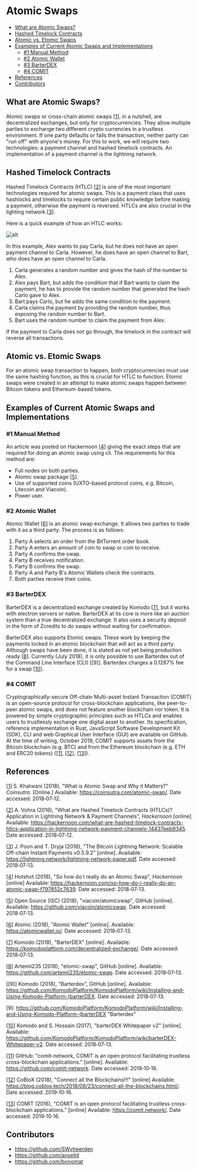 # Atomic Swaps

- [What are Atomic Swaps?](#what-are-atomic-swaps)
- [Hashed Timelock Contracts](#hashed-timelock-contracts)
- [Atomic vs. Etomic Swaps](#atomic-vs-etomic-swaps)
- [Examples of Current Atomic Swaps and Implementations](#examples-of-current-atomic-swaps-and-implementations)
  - [#1 Manual Method](#1-manual-method)
  - [#2 Atomic Wallet](#2-atomic-wallet)
  - [#3 BarterDEX](#3-barterdex)
  - [#4 COMIT](#4-comit)
- [References](#references)
- [Contributors](#contributors)


## What are Atomic Swaps?

Atomic swaps or cross-chain atomic swaps [[1]], in a nutshell, are decentralized 
exchanges, but only for cryptocurrencies. They allow multiple parties to exchange two different crypto currencies in a 
trustless environment. If one party defaults or fails the transaction, neither party can "run off" with anyone's 
money. For this to work, we will require two technologies: a payment channel and hashed timelock contracts. An 
implementation of a payment channel is the lightning network. 

## Hashed Timelock Contracts 

Hashed Timelock Contracts (HTLC) [[2]] is one of the most important technologies required for atomic swaps. This is a 
payment class that uses hashlocks and timelocks to require certain public knowledge before making a payment, otherwise 
the payment is reversed. HTLCs are also 
crucial in the lighting network [[3]]. 

Here is a quick example of how an HTLC works:

![alt](sources/Characters.png)

In this example, Alex wants to pay Carla, but he does not have an open payment channel to Carla. However, he does have an 
open channel to Bart, who does have an open channel to Carla. 

1. Carla generates a random number and gives the hash of the number to Alex. 
2. Alex pays Bart, but adds the condition that if Bart wants to claim the payment, he has to provide the random number 
that generated the hash Carlo gave to Alex. 
3. Bart pays Carlo, but he adds the same condition to the payment. 
4. Carla claims the payment by providing the random number, thus exposing the random number to Bart. 
5. Bart uses the random number to claim the payment from Alex. 

If the payment to Carla does not go through, the timelock in the contract will reverse all transactions. 

## Atomic vs. Etomic Swaps

For an atomic swap transaction to happen, both cryptocurrencies must use the same hashing function, as this is crucial 
for HTLC to function. Etomic swaps were created in an attempt to make atomic swaps happen between Bitcoin tokens and 
Ethereum-based tokens. 

## Examples of Current Atomic Swaps and Implementations
### #1 Manual Method 
An article was posted on Hackernoon [[4]] 
giving the exact steps that are required for doing an atomic swap using cli. The requirements for this method are:

- Full nodes on both parties.
- Atomic swap package [[5]].
- Use of supported coins (UXTO-based protocol coins, e.g. Bitcoin, Litecoin and Viacoin).
- Power user.

### #2 Atomic Wallet

Atomic Wallet [[6]] is an atomic swap exchange. It allows two parties to trade with it as 
a third party. The process is as follows:

1. Party A selects an order from the BitTorrent order book.
2. Party A enters an amount of coin to swap or coin to receive.
3. Party A confirms the swap.
4. Party B receives notification.
5. Party B confirms the swap.
6. Party A and Party B's Atomic Wallets check the contracts.
7. Both parties receive their coins.

### #3 BarterDEX

BarterDEX is a decentralized exchange created by Komodo [[7]], but 
it works with electron servers or native. BarterDEX at its core is more like an auction system than a true decentralized 
exchange. It also uses a security deposit in the form of Zcredits to do swaps without waiting for confirmation.

BarterDEX also supports Etomic swaps. These work by keeping the payments locked in an etomic blockchain that will act 
as a third party. Although swaps have been done, it is stated as not yet being production ready [[8]]. Currently 
(July&nbsp;2018), it is only possible to use Barterdex out of the Command Line Interface (CLI) [[9]]. Barterdex charges 
a 0.1287% fee for a swap [[10]]. 

### #4 COMIT
Cryptographically-secure Off-chain Multi-asset Instant Transaction (COMIT) is an open-source protocol for 
cross-blockchain applications, like peer-to-peer atomic swaps, and does not feature another blockchain nor token. It 
is powered by simple cryptographic principles such as HTLCs and enables users to trustlessly exchange one digital asset 
to another. Its specification, reference implementation in Rust, JavaScript Software Development Kit (SDK), CLI and web 
Graphical User Interface (GUI) are available on GitHub. At the time of writing, October&nbsp;2019, COMIT supports 
assets from the Bitcoin blockchain (e.g. BTC) and from the Ethereum blockchain (e.g. ETH and ERC20 tokens) 
([[11], [[12]], [[13]]). 


## References

[[1]] S. Khatwani (2018), "What is Atomic Swap and Why it Matters?" *Coinsutra*. [Online.] 
Available: <https://coinsutra.com/atomic-swap/>. Date accessed: 2018&#8209;07&#8209;12.

[1]: https://coinsutra.com/atomic-swap/
"What is Atomic Swap and Why it Matters?" 

[[2]] A. Vohra (2016), "What are Hashed Timelock Contracts (HTLCs)? Application in Lightning Network & Payment Channels", 
*Hackernoon* [online] Available: <https://hackernoon.com/what-are-hashed-timelock-contracts-htlcs-application-in-lightning-network-payment-channels-14437eeb9345>. 
Date accessed: 2018&#8209;07&#8209;12.

[2]: https://hackernoon.com/what-are-hashed-timelock-contracts-htlcs-application-in-lightning-network-payment-channels-14437eeb9345
"What are Hashed Timelock Contracts (HTLCs)? Application in Lightning Network & Payment Channels" 

[[3]] J. Poon and T. Dryja (2016), "The Bitcoin Lightning Network: Scalable Off-chain Instant Payments v0.5.9.2" [online]. 
Available: <https://lightning.network/lightning-network-paper.pdf>. Date accessed: 2018&#8209;07&#8209;13.

[3]: https://lightning.network/lightning-network-paper.pdf
"The Bitcoin Lightning Network: Scalable Off-chain Instant Payments v0.5.9.2" 

[[4]] Hotshot (2018), "So how do I really do an Atomic Swap", *Hackernoon* [online] 
Available: <https://hackernoon.com/so-how-do-i-really-do-an-atomic-swap-f797852c7639>. Date accessed: 2018&#8209;07&#8209;13.

[4]: https://hackernoon.com/so-how-do-i-really-do-an-atomic-swap-f797852c7639
"So how do I really do an Atomic Swap" 

[[5]] Open Source (ISC) (2018), "viacoin/atomicswap", GitHub [online]. Available: <https://github.com/viacoin/atomicswap>. 
Date accessed: 2018&#8209;07&#8209;13.

[5]: https://github.com/viacoin/atomicswap
"viacoin/atomicswap" 

[[6]] Atomic (2018), "Atomic Wallet" [online]. Available: <https://atomicwallet.io/>. Date accessed: 2018&#8209;07&#8209;13.

[6]: https://atomicwallet.io/
"Atomic Wallet" 

[[7]] Komodo (2018), "BarterDEX" [online]. Available: <https://komodoplatform.com/decentralized-exchange/>. 
Date accessed: 2018&#8209;07&#8209;13.

[7]: https://komodoplatform.com/decentralized-exchange/
"BarterDEX" 

[[8]] Artemii235 (2018), "etomic-swap", GitHub [online]. Available: <https://github.com/artemii235/etomic-swap>.
Date accessed: 2018&#8209;07&#8209;13.

[8]: https://github.com/artemii235/etomic-swap
"etomic-swap" 

[[9]] Komodo (2018), "Barterdex", GitHub [online]. Available:
<https://github.com/KomodoPlatform/KomodoPlatform/wiki/Installing-and-Using-Komodo-Platform-(barterDEX>. 
Date accessed: 2018&#8209;07&#8209;13.

[9]: https://github.com/KomodoPlatform/KomodoPlatform/wiki/Installing-and-Using-Komodo-Platform-(barterDEX
"Barterdex" 

[[10]] Komodo and S. Hossain (2017), "barterDEX Whitepaper v2" [online]. 
Available: <https://github.com/KomodoPlatform/KomodoPlatform/wiki/barterDEX-Whitepaper-v2>. Date accessed: 2018&#8209;07&#8209;13.

[10]: https://github.com/KomodoPlatform/KomodoPlatform/wiki/barterDEX-Whitepaper-v2
"barterDEX Whitepaper v2" 

[[11]] GitHub: "comit-network, COMIT is an open protocol facilitating trustless cross-blockchain applications." 
[online]. Available: <https://github.com/comit-network>. Date accessed: 2019&#8209;10&#8209;16.

[11]: https://github.com/comit-network
"GitHub: comit-network"

[[12]] CoBloX (2018), "Connect all the Blockchains!!!" [online] Available: 
<https://blog.coblox.tech/2018/06/23/connect-all-the-blockchains.html/>. Date accessed: 2019&#8209;10&#8209;16.

[12]: https://blog.coblox.tech/2018/06/23/connect-all-the-blockchains.html
"CoBloX Connect all the Blockchains!!!"

[[13]] COMIT (2016), "COMIT is an open protocol facilitating trustless cross-blockchain applications." [online]
Available: <https://comit.network/>. Date accessed: 2019&#8209;10&#8209;16.

[13]: https://comit.network/





## Contributors

- <https://github.com/SWvheerden>
- <https://github.com/anselld>
- <https://github.com/bonomat>
